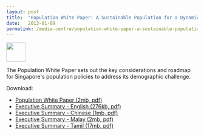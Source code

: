 ```yaml
---
layout: post
title:  "Population White Paper: A Sustainable Population for a Dynamic Singapore"
date:   2013-01-09
permalink: /media-centre/population-white-paper-a-sustainable-population-for-a-dynamic-singapore
---
```

<img src="isomerpages-stratgroup/images/PublicationImages/population-white-paper-cover-tmb-small.jpg" width="50">

The Population White Paper sets out the key considerations and roadmap for Singapore's population policies to address its demographic challenge.

Download:

* [Population White Paper (2mb, pdf)](https://github.com/isomerpages/isomerpages-stratgroup/raw/master/images/PublicationImages/chart7.png.pdf)
* [Executive Summary - English (276kb, pdf)](https://github.com/isomerpages/isomerpages-stratgroup/raw/master/images/PublicationImages/exec-summary-english.pdf)
* [Executive Summary - Chinese (1mb, pdf)](https://github.com/isomerpages/isomerpages-stratgroup/raw/master/images/PublicationImages/exec-summary-chinese.pdf)
* [Executive Summary - Malay (2mb, pdf)](https://github.com/isomerpages/isomerpages-stratgroup/raw/master/images/PublicationImages/exec-summary-malay.pdf)
* [Executive Summary - Tamil (17mb, pdf)](https://github.com/isomerpages/isomerpages-stratgroup/raw/master/images/PublicationImages/exec-summary-tamil.pdf)
